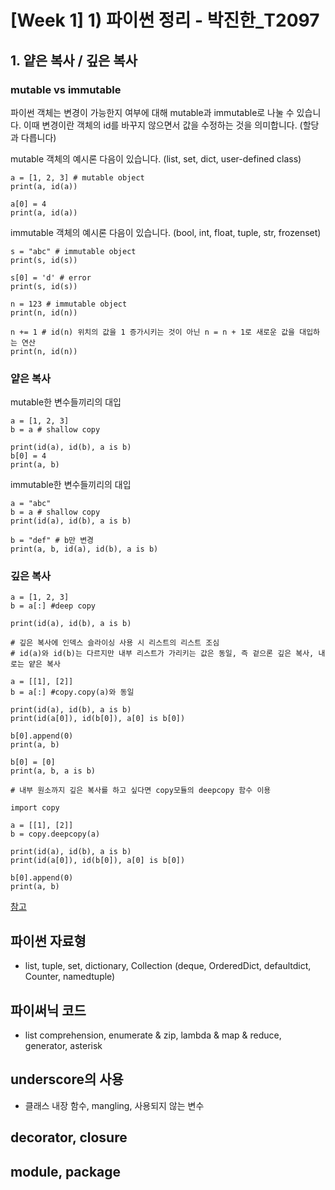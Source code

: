 # [Week 1] 1) 파이썬 정리 - 박진한_T2097



## 1. 얕은 복사 / 깊은 복사

### mutable vs immutable

파이썬 객체는 변경이 가능한지 여부에 대해 mutable과 immutable로 나눌 수 있습니다. 이때 변경이란 객체의 id를 바꾸지 않으면서 값을 수정하는 것을 의미합니다. (할당과 다릅니다)

mutable 객체의 예시론 다음이 있습니다. (list, set, dict, user-defined class)

```
a = [1, 2, 3] # mutable object
print(a, id(a))

a[0] = 4
print(a, id(a))
```

immutable 객체의 예시론 다음이 있습니다. (bool, int, float, tuple, str, frozenset)

```
s = "abc" # immutable object
print(s, id(s))

s[0] = 'd' # error
print(s, id(s))
```

```
n = 123 # immutable object
print(n, id(n))

n += 1 # id(n) 위치의 값을 1 증가시키는 것이 아닌 n = n + 1로 새로운 값을 대입하는 연산
print(n, id(n))
```

### 얕은 복사

mutable한 변수들끼리의 대입

```
a = [1, 2, 3]
b = a # shallow copy

print(id(a), id(b), a is b)
b[0] = 4
print(a, b)
```

immutable한 변수들끼리의 대입

```
a = "abc"
b = a # shallow copy
print(id(a), id(b), a is b)

b = "def" # b만 변경
print(a, b, id(a), id(b), a is b)
```

### 깊은 복사

```
a = [1, 2, 3]
b = a[:] #deep copy

print(id(a), id(b), a is b)
```

```
# 깊은 복사에 인덱스 슬라이싱 사용 시 리스트의 리스트 조심
# id(a)와 id(b)는 다르지만 내부 리스트가 가리키는 값은 동일, 즉 겉으론 깊은 복사, 내로는 얕은 복사

a = [[1], [2]]
b = a[:] #copy.copy(a)와 동일

print(id(a), id(b), a is b)
print(id(a[0]), id(b[0]), a[0] is b[0])

b[0].append(0)
print(a, b)

b[0] = [0]
print(a, b, a is b)
```

```
# 내부 원소까지 깊은 복사를 하고 싶다면 copy모듈의 deepcopy 함수 이용

import copy

a = [[1], [2]]
b = copy.deepcopy(a)

print(id(a), id(b), a is b)
print(id(a[0]), id(b[0]), a[0] is b[0])

b[0].append(0)
print(a, b)
```

[참고](https://wikidocs.net/16038)

## 파이썬 자료형

- list, tuple, set, dictionary, Collection (deque, OrderedDict, defaultdict, Counter, namedtuple)

## 파이써닉 코드

- list comprehension, enumerate & zip, lambda & map & reduce, generator, asterisk

## underscore의 사용

- 클래스 내장 함수, mangling, 사용되지 않는 변수

## decorator, closure

## module, package
